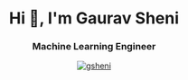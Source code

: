 <h1 align="center">Hi 👋, I'm Gaurav Sheni</h1>
<h3 align="center">Machine Learning Engineer</h3>

<p align="center"> 
  <a href="https://gsheni.com/">
  <img src="https://github-readme-stats.vercel.app/api?username=gsheni&count_private=true&show_icons=true&hide_rank=true&include_all_commits=true&border_color=000000" alt="gsheni" />
  </a>
</p>

